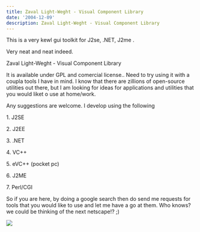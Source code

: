 ```yaml
---
title: Zaval Light-Weght - Visual Component Library
date: '2004-12-09'
description: Zaval Light-Weght - Visual Component Library
---
```


This is a very kewl gui toolkit for J2se, .NET, J2me .  
  
Very neat and neat indeed.

Zaval Light-Weght - Visual Component Library

It is available under GPL and comercial license.. Need to try using it with a coupla tools I have in mind. I know that there are zillions of open-source utilities out there, but I am looking for ideas for applications and utilities that you would liket o use at home/work.

Any suggestions are welcome. I develop using the following

1\. J2SE  
  
2\. J2EE  
  
3\. .NET  
  
4\. VC++  
  
5\. eVC++ (pocket pc)  
  
6\. J2ME  
  
7\. Perl/CGI

So if you are here, by doing a google search then do send me requests for tools that you would like to use and let me have a go at them. Who knows? we could be thinking of the next netscape!? ;)

![](/images/7854873-110257971398690305?l=shvelmur.blogspot.com)